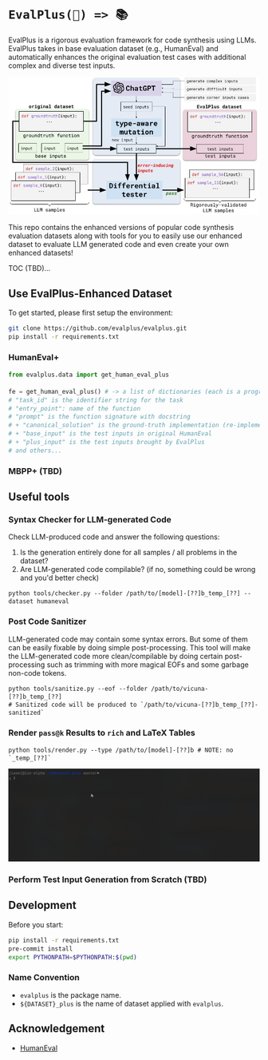 # `EvalPlus(📖) => 📚`

EvalPlus is a rigorous evaluation framework for code synthesis using LLMs.
EvalPlus takes in base evaluation dataset (e.g., HumanEval) and automatically enhances the original evaluation test cases with additional complex and diverse test inputs.

![](./gallary/evalplus_overview.jpg)

This repo contains the enhanced versions of popular code synthesis evaluation datasets along with tools for you to easily use our enhanced dataset to evaluate LLM generated code and even
create your own enhanced datasets!

TOC (TBD)...

## Use EvalPlus-Enhanced Dataset

To get started, please first setup the environment:

```bash
git clone https://github.com/evalplus/evalplus.git
pip install -r requirements.txt
```

### HumanEval+

```python
from evalplus.data import get_human_eval_plus

fe = get_human_eval_plus() # -> a list of dictionaries (each is a programming problem)
# "task_id" is the identifier string for the task
# "entry_point": name of the function
# "prompt" is the function signature with docstring
# + "canonical_solution" is the ground-truth implementation (re-implemented to fix bugs in HumanEval)
# + "base_input" is the test inputs in original HumanEval
# + "plus_input" is the test inputs brought by EvalPlus
# and others...
```

### MBPP+ (TBD)


## Useful tools

### Syntax Checker for LLM-generated Code

Check LLM-produced code and answer the following questions:

1. Is the generation entirely done for all samples / all problems in the dataset?
2. Are LLM-generated code compilable? (if no, something could be wrong and you'd better check)

```shell
python tools/checker.py --folder /path/to/[model]-[??]b_temp_[??] --dataset humaneval
```

### Post Code Sanitizer

LLM-generated code may contain some syntax errors.
But some of them can be easily fixable by doing simple post-processing.
This tool will make the LLM-generated code more clean/compilable by doing certain post-processing such as trimming with more magical EOFs and some garbage non-code tokens.

```shell
python tools/sanitize.py --eof --folder /path/to/vicuna-[??]b_temp_[??]
# Sanitized code will be produced to `/path/to/vicuna-[??]b_temp_[??]-sanitized`
```

### Render `pass@k` Results to `rich` and LaTeX Tables

```shell
python tools/render.py --type /path/to/[model]-[??]b # NOTE: no `_temp_[??]`
```

![](./gallary/render.gif)

### Perform Test Input Generation from Scratch (TBD)


## Development

Before you start:

```bash
pip install -r requirements.txt
pre-commit install
export PYTHONPATH=$PYTHONPATH:$(pwd)
```

### Name Convention

- `evalplus` is the package name.
- `${DATASET}_plus` is the name of dataset applied with `evalplus`.


## Acknowledgement

- [HumanEval](https://github.com/openai/human-eval)
